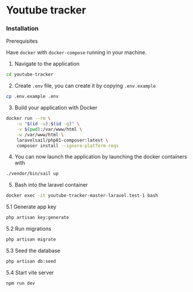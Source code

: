 # Youtube tracker

### Installation

Prerequisites

Have `docker` with `docker-compose` running in your machine.

1. Navigate to the application
```sh
cd youtube-tracker
``` 
2. Create `.env` file, you can create it by copying `.env.example`
```sh
cp .env.example .env
```

3. Build your application with Docker
```sh
docker run --rm \
    -u "$(id -u):$(id -g)" \
    -v $(pwd):/var/www/html \
    -w /var/www/html \
    laravelsail/php81-composer:latest \
    composer install --ignore-platform-reqs
```
4. You can now launch the application by launching the docker containers with
```sh
./vendor/bin/sail up
```


5. Bash into the laravel container
```sh
docker exec -it youtube-tracker-master-laravel.test-1 bash
```
5.1 Generate app key
  ```sh
php artisan key:generate
``` 
5.2 Run migrations
  ```sh
php artisan migrate
``` 
5.3 Seed the database
```sh
php artisan db:seed
```
5.4 Start vite server
```sh
npm run dev
```
